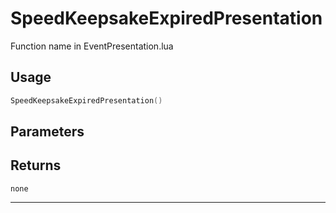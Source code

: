 # SpeedKeepsakeExpiredPresentation
Function name in EventPresentation.lua
## Usage
```lua
SpeedKeepsakeExpiredPresentation()
```
## Parameters

## Returns
`none`

---
